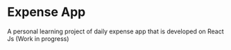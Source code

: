 # Expense App

A personal learning project of daily expense app that is developed on React Js (Work in progress)

